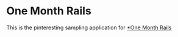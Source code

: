 # One Month Rails

This is the pinteresting sampling application for [*One Month Rails](http://onemonthrails.com)